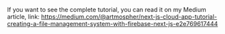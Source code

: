 If you want to see the complete tutorial, you can read it on my Medium article,
link: https://medium.com/@artmospher/next-js-cloud-app-tutorial-creating-a-file-management-system-with-firebase-next-js-e2e769617444
